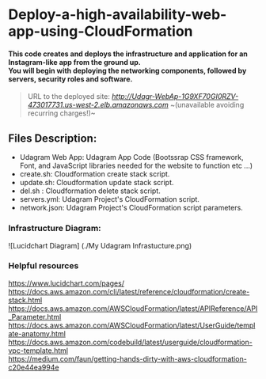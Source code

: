 # Deploy-a-high-availability-web-app-using-CloudFormation

#### This code creates and deploys the infrastructure and application for an Instagram-like app from the ground up. <br/> You will begin with deploying the networking components, followed by servers, security roles and software. 

> URL to the deployed site: _http://Udagr-WebAp-1G9XF70GI0RZV-473017731.us-west-2.elb.amazonaws.com_ ~(unavailable avoiding recurring charges!)~

## Files Description:

* Udagram Web App: Udagram App Code (Bootssrap CSS framework, Font, and JavaScript libraries needed for the website to function etc ...)
* create.sh: Cloudformation create stack script. 
* update.sh: Cloudformation update stack script.
* del.sh : Cloudformation delete stack script.
* servers.yml: Udagram Project's CloudFormation script.
* network.json: Udagram Project's CloudFormation script parameters.

### Infrastructure Diagram: 
![Lucidchart Diagram]
(./My Udagram Infrastucture.png)

### Helpful resources
https://www.lucidchart.com/pages/ 
https://docs.aws.amazon.com/cli/latest/reference/cloudformation/create-stack.html
https://docs.aws.amazon.com/AWSCloudFormation/latest/APIReference/API_Parameter.html
https://docs.aws.amazon.com/AWSCloudFormation/latest/UserGuide/template-anatomy.html
https://docs.aws.amazon.com/codebuild/latest/userguide/cloudformation-vpc-template.html <br /> 
https://medium.com/faun/getting-hands-dirty-with-aws-cloudformation-c20e44ea994e
